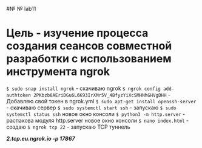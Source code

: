 #№ № lab11
# Цель - изучение процесса создания сеансов совместной разработки с использованием инструмента ngrok

```$ sudo snap install ngrok``` - скачиваю ngrok
```$ ngrok config add-authtoken 2PKbzb6AEriDGu6L6K93IrXMr5V_4BfyzYiXcSMHNhGHVgDHH``` - Добавляю свой токен в ngrok.yml
```$ sudo apt-get install openssh-server``` - скачиваю сервер 
```$ sudo systemctl start ssh``` - запускаю
```$ sudo systemctl status ssh``` 
новое окно консоли
```$ python3 -m http.server``` - распакова модуля http.server 
новое окно консоли
```$ nano index.html``` - создаю
```$ ngrok tcp 22``` - запускаю TCP туннель

***2.tcp.eu.ngrok.io -p 17867*** 
